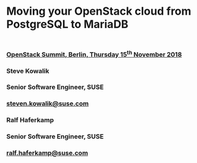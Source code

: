 <!-- .slide: data-state="cover" id="cover-page" data-menu-title="Cover slide" data-timing="0" -->
<div class="title">
    <h1>Moving your OpenStack cloud from PostgreSQL to MariaDB</h1>
    <h3 style="margin-top: 3rem;">
        <a href="https://www.openstack.org/summit/berlin-2018/summit-schedule/events/22072">
            OpenStack Summit, Berlin, Thursday 15<sup>th</sup> November 2018
        </a>
    </h3>
</div>

<div class="row presenters">
    <div class="presenter presenter-1">
        <h3 class="name">Steve Kowalik</h3>
        <h3 class="job-title">Senior Software Engineer, SUSE</h3>
        <h3 class="email"><a href="mailto:steven.kowalik@suse.com">steven.kowalik@suse.com</a></h3>
    </div>
    <div class="presenter presenter-2">
        <h3 class="name">Ralf Haferkamp</h3>
        <h3 class="job-title">Senior Software Engineer, SUSE</h3>
        <h3 class="email"><a href="mailto:ralf.haferkamp@suse.com">ralf.haferkamp@suse.com</a></h3>
    </div>
</div>
